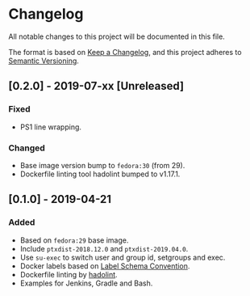# Changelog
All notable changes to this project will be documented in this file.

The format is based on [Keep a Changelog](https://keepachangelog.com/en/1.0.0/),
and this project adheres to [Semantic Versioning](https://semver.org/spec/v2.0.0.html).

## [0.2.0] - 2019-07-xx [Unreleased]
### Fixed
- PS1 line wrapping.
### Changed
- Base image version bump to `fedora:30` (from 29).
- Dockerfile linting tool hadolint bumped to v1.17.1.

## [0.1.0] - 2019-04-21
### Added
- Based on `fedora:29` base image.
- Include `ptxdist-2018.12.0` and `ptxdist-2019.04.0`.
- Use `su-exec` to switch user and group id, setgroups and exec.
- Docker labels based on [Label Schema Convention](http://label-schema.org/rc1/).
- Dockerfile linting by [hadolint](https://github.com/hadolint/hadolint).
- Examples for Jenkins, Gradle and Bash.
